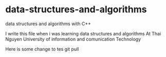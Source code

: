 # data-structures-and-algorithms
data structures and algorithms with C++

I write this file when i was learning data structures and algorithms At Thai Nguyen University of information and comunication Technology

Here is some change to tes git pull
 

